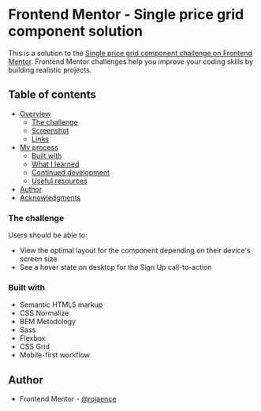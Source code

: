 # Frontend Mentor - Single price grid component solution

This is a solution to the [Single price grid component challenge on Frontend Mentor](https://www.frontendmentor.io/challenges/single-price-grid-component-5ce41129d0ff452fec5abbbc). Frontend Mentor challenges help you improve your coding skills by building realistic projects. 

## Table of contents

- [Overview](#overview)
  - [The challenge](#the-challenge)
  - [Screenshot](#screenshot)
  - [Links](#links)
- [My process](#my-process)
  - [Built with](#built-with)
  - [What I learned](#what-i-learned)
  - [Continued development](#continued-development)
  - [Useful resources](#useful-resources)
- [Author](#author)
- [Acknowledgments](#acknowledgments)


### The challenge

Users should be able to:

- View the optimal layout for the component depending on their device's screen size
- See a hover state on desktop for the Sign Up call-to-action

### Built with

- Semantic HTML5 markup
- CSS Normalize
- BEM Metodology
- Sass
- Flexbox
- CSS Grid
- Mobile-first workflow

## Author

- Frontend Mentor - [@rojaence](https://www.frontendmentor.io/profile/rojaence)
